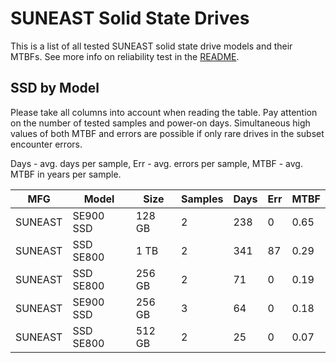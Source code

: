SUNEAST Solid State Drives
==========================

This is a list of all tested SUNEAST solid state drive models and their MTBFs. See
more info on reliability test in the [README](https://github.com/linuxhw/SMART).

SSD by Model
------------

Please take all columns into account when reading the table. Pay attention on the
number of tested samples and power-on days. Simultaneous high values of both MTBF
and errors are possible if only rare drives in the subset encounter errors.

Days - avg. days per sample,
Err  - avg. errors per sample,
MTBF - avg. MTBF in years per sample.

| MFG       | Model              | Size   | Samples | Days  | Err   | MTBF |
|-----------|--------------------|--------|---------|-------|-------|------|
| SUNEAST   | SE900 SSD          | 128 GB | 2       | 238   | 0     | 0.65   |
| SUNEAST   | SSD SE800          | 1 TB   | 2       | 341   | 87    | 0.29   |
| SUNEAST   | SSD SE800          | 256 GB | 2       | 71    | 0     | 0.19   |
| SUNEAST   | SE900 SSD          | 256 GB | 3       | 64    | 0     | 0.18   |
| SUNEAST   | SSD SE800          | 512 GB | 2       | 25    | 0     | 0.07   |
